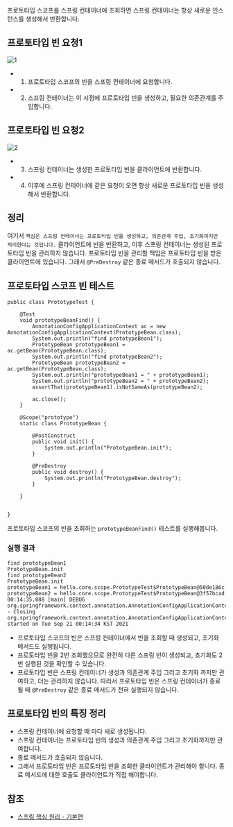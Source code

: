 프로토타입 스코프를 스프링 컨테이너에 조회하면 스프링 컨테이너는 항상 새로운 인스턴스를 생성해서 반환합니다.

## 프로토타입 빈 요청1
![1]()   
* 1. 프로토타입 스코프의 빈을 스프링 컨테이너에 요청합니다.
* 2. 스프링 컨테이너는 이 시점에 프로토타입 빈을 생성하고, 필요한 의존관계를 주입합니다.

## 프로토타입 빈 요청2
![2]()   
* 3. 스프링 컨테이너는 생성한 프로토타입 빈을 클라이언트에 반환합니다.
* 4. 이후에 스프링 컨테이너에 같은 요청이 오면 항상 새로운 프로토타입 빈을 생성해서 반환합니다.

## 정리
여기서 ```핵심은 스프링 컨테이너는 프로토타입 빈을 생성하고, 의존관계 주입, 초기화까지만 처리한다는 것입니다.``` 클라이언트에 빈을 반환하고, 이후 스프링 컨테이너는 생성된 프로토타입 빈을 관리하지 않습니다. 프로토타입 빈을 관리할 책임은 프로토타입 빈을 받은 클라이언트에 있습니다. 그래서 ```@PreDestroy``` 같은 종료 메서드가 호출되지 않습니다.

## 프로토타입 스코프 빈 테스트
```
public class PrototypeTest {

    @Test
    void prototypeBeanFind() {
        AnnotationConfigApplicationContext ac = new AnnotationConfigApplicationContext(PrototypeBean.class);
        System.out.println("find prototypeBean1");
        PrototypeBean prototypeBean1 = ac.getBean(PrototypeBean.class);
        System.out.println("find prototypeBean2");
        PrototypeBean prototypeBean2 = ac.getBean(PrototypeBean.class);
        System.out.println("prototypeBean1 = " + prototypeBean1);
        System.out.println("prototypeBean2 = " + prototypeBean2);
        assertThat(prototypeBean1).isNotSameAs(prototypeBean2);

        ac.close();
    }

    @Scope("prototype")
    static class PrototypeBean {

        @PostConstruct
        public void init() {
            System.out.println("PrototypeBean.init");
        }

        @PreDestroy
        public void destroy() {
            System.out.println("PrototypeBean.destroy");
        }

    }


}
```

프로토타입 스코프의 빈을 조회하는 ```prototypeBeanFind()``` 테스트를 실행해봅니다.
### 실행 결과
```
find prototypeBean1
PrototypeBean.init
find prototypeBean2
PrototypeBean.init
prototypeBean1 = hello.core.scope.PrototypeTest$PrototypeBean@50de186c
prototypeBean2 = hello.core.scope.PrototypeTest$PrototypeBean@3f57bcad
00:14:35.088 [main] DEBUG org.springframework.context.annotation.AnnotationConfigApplicationContext - Closing org.springframework.context.annotation.AnnotationConfigApplicationContext@2053d869, started on Tue Sep 21 00:14:34 KST 2021
```
* 프로토타입 스코프의 빈은 스프링 컨테이너에서 빈을 조회할 때 생성되고, 초기화 메서드도 실행됩니다.
* 프로토타입 빈을 2번 조회했으므로 완전히 다른 스프링 빈이 생성되고, 초기화도 2번 실행된 것을 확인할 수 있습니다.
* 프로토타입 빈은 스프링 컨테이너가 생성과 의존관계 주입 그리고 초기화 까지만 관여하고, 더는 관리하지 않습니다. 따라서 프로토타입 빈은 스프링 컨테이너가 종료될 때 ```@PreDestroy``` 같은 종료 메서드가 전혀 실행되지 않습니다.

## 프로토타입 빈의 특징 정리
* 스프링 컨테이너에 요청할 때 마다 새로 생성됩니다.
* 스프링 컨테이너는 프로토타입 빈의 생성과 의존관계 주입 그리고 초기화까지만 관여합니다.
* 종료 메서드가 호출되지 않습니다.
* 그래서 프로토타입 빈은 프로토타입 빈을 조회한 클라이언트가 관리해야 합니다. 종료 메서드에 대한 호출도 클라이언트가 직접 해야합니다.

## 참조
* [스프링 핵심 원리 - 기본편](https://www.inflearn.com/course/%EC%8A%A4%ED%94%84%EB%A7%81-%ED%95%B5%EC%8B%AC-%EC%9B%90%EB%A6%AC-%EA%B8%B0%EB%B3%B8%ED%8E%B8/dashboard)